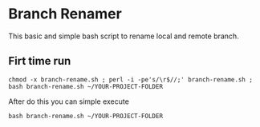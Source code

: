 # Branch Renamer

This basic and simple bash script to rename local and remote branch.

## Firt time run

``chmod -x branch-rename.sh ; perl -i -pe's/\r$//;' branch-rename.sh ; bash branch-rename.sh ~/YOUR-PROJECT-FOLDER``

After do this you can simple execute

``bash branch-rename.sh ~/YOUR-PROJECT-FOLDER``
